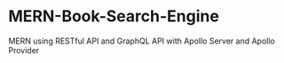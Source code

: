 # MERN-Book-Search-Engine
MERN using RESTful API and GraphQL API with Apollo Server and Apollo Provider

